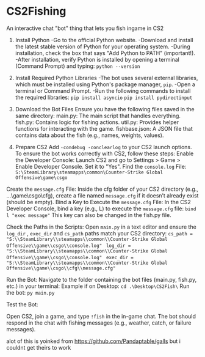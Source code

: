 # CS2Fishing
An interactive chat "bot" thing that lets you fish ingame in CS2

1. Install Python
-Go to the official Python website.
-Download and install the latest stable version of Python for your operating system.
-During installation, check the box that says "Add Python to PATH" (important!).
-After installation, verify Python is installed by opening a terminal (Command Prompt) and typing:
```python --version```

2. Install Required Python Libraries
-The bot uses several external libraries, which must be installed using Python's package manager, ```pip```.
-Open a terminal or Command Prompt.
-Run the following commands to install the required libraries:
```pip install asyncio```
```pip install pydirectinput```

3. Download the Bot Files
Ensure you have the following files saved in the same directory:
main.py: The main script that handles everything.
fish.py: Contains logic for fishing actions.
util.py: Provides helper functions for interacting with the game.
fishbase.json: A JSON file that contains data about the fish (e.g., names, weights, values).

4. Prepare CS2
Add ```-condebug -conclearlog``` to your CS2 launch options.
To ensure the bot works correctly with CS2, follow these steps:
Enable the Developer Console:
Launch CS2 and go to Settings > Game > Enable Developer Console. Set it to "Yes".
Find the ```console.log``` File:
```S:\SteamLibrary\steamapps\common\Counter-Strike Global Offensive\game\csgo```

Create the ```message.cfg``` File:
Inside the cfg folder of your CS2 directory (e.g., ...\game\csgo\cfg), create a file named ```message.cfg``` if it doesn’t already exist (should be empty).
Bind a Key to Execute the ```message.cfg``` File:
In the CS2 Developer Console, bind a key (e.g., L) to execute the ```message.cfg``` file:
```bind l "exec message"```
This key can also be changed in the fish.py file.

Check the Paths in the Scripts:
Open ```main.py``` in a text editor and ensure the ```log_dir``` , ```exec_dir``` and ```cs_path``` paths match your CS2 directory:
```cs_path = "S:\\SteamLibrary\\steamapps\\common\\Counter-Strike Global Offensive\\game\\csgo\\console.log" ```
```log_dir = "S:\\SteamLibrary\\steamapps\\common\\Counter-Strike Global Offensive\\game\\csgo\\console.log" ```
```exec_dir = "S:\\SteamLibrary\\steamapps\\common\\Counter-Strike Global Offensive\\game\\csgo\\cfg\\message.cfg" ```

Run the Bot:
Navigate to the folder containing the bot files (main.py, fish.py, etc.) in your terminal:
Example if on Desktop: ```cd .\Desktop\CS2Fish\```
Run the bot: ```py main.py```

Test the Bot:

Open CS2, join a game, and type ```!fish``` in the in-game chat.
The bot should respond in the chat with fishing messages (e.g., weather, catch, or failure messages).


alot of this is yoinked from https://github.com/Pandaptable/galls but i couldnt get theirs to work 

